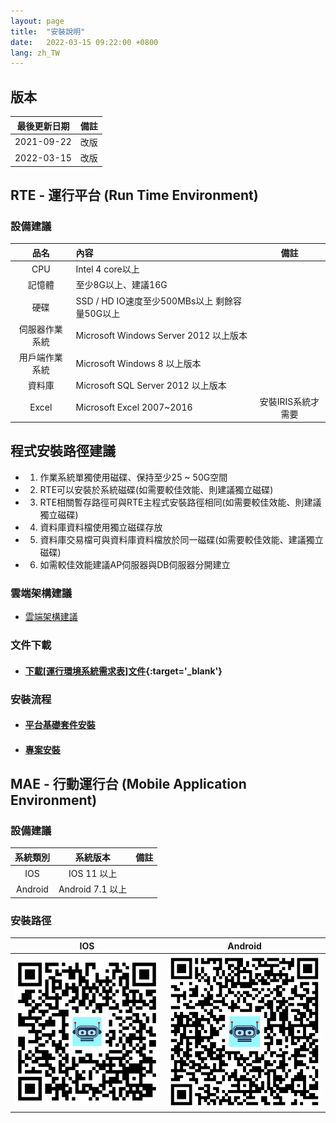 ```yaml
---
layout: page
title:  "安裝說明"
date:   2022-03-15 09:22:00 +0800
lang: zh_TW
---
```


## 版本

|最後更新日期|備註|
|:--:|:--:|
|2021-09-22|改版|
|2022-03-15|改版|

## RTE - 運行平台 (Run Time Environment)

### 設備建議

|品名|內容|備註|
|:-:|:-|:-:|
|CPU|Intel 4 core以上||
|記憶體|至少8G以上、建議16G||
|硬碟|SSD / HD IO速度至少500MBs以上 剩餘容量50G以上||
|伺服器作業系統|Microsoft Windows Server 2012 以上版本||
|用戶端作業系統|Microsoft Windows 8 以上版本||
|資料庫|Microsoft SQL Server 2012 以上版本||
|Excel|Microsoft Excel 2007~2016|安裝IRIS系統才需要|

## 程式安裝路徑建議

* 1. 作業系統單獨使用磁碟、保持至少25 ~ 50G空間
* 2. RTE可以安裝於系統磁碟(如需要較佳效能、則建議獨立磁碟)
* 3. RTE相關暫存路徑可與RTE主程式安裝路徑相同(如需要較佳效能、則建議獨立磁碟)
* 4. 資料庫資料檔使用獨立磁碟存放
* 5. 資料庫交易檔可與資料庫資料檔放於同一磁碟(如需要較佳效能、建議獨立磁碟)
* 6. 如需較佳效能建議AP伺服器與DB伺服器分開建立

### 雲端架構建議

* [雲端架構建議](CLOUD.html)

### 文件下載
* #### [下載[運行環境系統需求表]文件](運行環境系統需求表V3.02.pdf){:target='_blank'}

### 安裝流程
* #### [平台基礎套件安裝](RTE/PACKAGE/README.html)
* #### [專案安裝](RTE/PROJECT/README.html)

## MAE - 行動運行台 (Mobile Application Environment)

### 設備建議

|系統類別|系統版本|備註|
|:-:|:-:|:-:|
|IOS|IOS 11 以上||
|Android|Android 7.1 以上||

### 安裝路徑

| IOS | Android |
|:-:|:-:|
| [![alt APP Store](img/mae-logo-ios-30.png)](https://apps.apple.com/us/app/id1489699152) | [![alt APP Store](img/mae-logo-android-30.png)](https://play.google.com/store/apps/details?id=com.arcare.ruru.smarr)  |